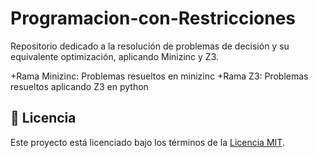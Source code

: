 # Programacion-con-Restricciones
Repositorio dedicado a la resolución de problemas de decisión y su equivalente optimización, aplicando Minizinc y Z3.

+Rama Minizinc: Problemas resueltos en minizinc
+Rama Z3: Problemas resueltos aplicando Z3 en python

## 📝 Licencia
Este proyecto está licenciado bajo los términos de la [Licencia MIT](LICENSE).
